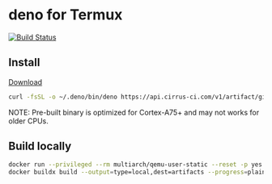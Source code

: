 # deno for Termux
[![Build Status](https://api.cirrus-ci.com/github/cions/termux-deno.svg)](https://cirrus-ci.com/github/cions/termux-deno)

## Install
[Download](https://api.cirrus-ci.com/v1/artifact/github/cions/termux-deno/deno/deno-aarch64-android/deno)

```sh
curl -fsSL -o ~/.deno/bin/deno https://api.cirrus-ci.com/v1/artifact/github/cions/termux-deno/deno/deno-aarch64-android/deno && chmod +x ~/.deno/bin/deno
```

NOTE: Pre-built binary is optimized for Cortex-A75+ and may not works for older CPUs.

## Build locally

```sh
docker run --privileged --rm multiarch/qemu-user-static --reset -p yes
docker buildx build --output=type=local,dest=artifacts --progress=plain .
```

